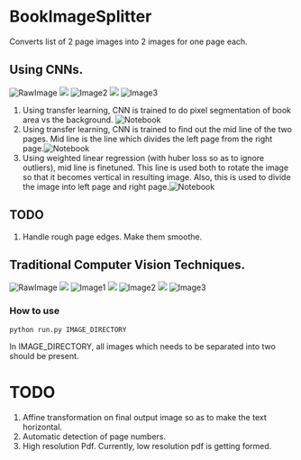 # BookImageSplitter
Converts list of 2 page images into 2 images for one page each.

## Using CNNs.
![RawImage](https://drive.google.com/uc?export=view&id=15xw8gwcdf8fpCWu1sdubxRJhHtzCUmZE) ![](https://docs.microsoft.com/en-us/windows/win32/uxguide/images/vis-icons-image6.png) ![Image2](https://drive.google.com/uc?export=view&id=1xzbJepx5tv5n789UWOWkN3jfEjn6G4Ta) ![](https://drive.google.com/uc?export=view&id=1a4_a3u7e_pBRj0vzGQhFUhyP8his3jnX) ![Image3](https://drive.google.com/uc?export=view&id=1mG-M3CFGIoWd6hxUL7AwO_iDmBMrKJ8C)

1. Using transfer learning, CNN is trained to do pixel segmentation of book area vs the background. ![Notebook](./PagePixelSegmentation.ipynb)
2. Using transfer learning, CNN is trained to find out the mid line of the two pages. Mid line is the line which divides the left page from the right page.![Notebook](./PageMidBoundaryPixelSegmentation.ipynb)
3. Using weighted linear regression (with huber loss so as to ignore outliers), mid line is finetuned. This line is used both to rotate the image so that it becomes vertical in resulting image. Also, this is used to divide the image into left page and right page.![Notebook](./BookSegmentation.ipynb)

## TODO
1. Handle rough page edges. Make them smoothe.

## Traditional Computer Vision Techniques.
<!-- :---------: | :-----------: | ----------: -->
![RawImage](https://drive.google.com/uc?export=view&id=1MHokX938oPe9COpjTKM4BesBd-td8RcT) ![](https://docs.microsoft.com/en-us/windows/win32/uxguide/images/vis-icons-image6.png) ![Image1](https://drive.google.com/uc?export=view&id=1YkB_b4mi4-CeOwJBjyBhMl5SjKx-FOPJ) ![](https://docs.microsoft.com/en-us/windows/win32/uxguide/images/vis-icons-image6.png) ![Image2](https://drive.google.com/uc?export=view&id=1MZrYKsL4_08OfPy6QD3SqGi7mLqyKae0) ![](https://drive.google.com/uc?export=view&id=1a4_a3u7e_pBRj0vzGQhFUhyP8his3jnX) ![Image3](https://drive.google.com/uc?export=view&id=1KTBCrRtjhbC2vII2ZquNgn1EjmG0tiQr)

### How to use
`python run.py IMAGE_DIRECTORY`

In IMAGE_DIRECTORY, all images which needs to be separated into two should be present.

# TODO
1. Affine transformation on final output image so as to make the text horizontal.
2. Automatic detection of page numbers.
3. High resolution Pdf. Currently, low resolution pdf is getting formed.

